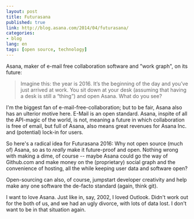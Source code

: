 ```yaml
---
layout: post
title: Futurasana
published: true
link: http://blog.asana.com/2014/04/futurasana/
categories:
- blog
lang: en
tags: [open source, technology]
---
```


Asana, maker of e-mail free collaboration software and "work graph", on its future:

> Imagine this: the year is 2016. 
> It’s the beginning of the day and you’ve just arrived at work. 
> You sit down at your desk (assuming that having a desk is still a “thing”) and open Asana. 
> What do you see?

I'm the biggest fan of e-mail-free-collaboration; but to be fair, Asana also has an ulterior motive here.
E-Mail is an open standard. Asana, inspite of all the API-magic of the world, is not, meaning a future in which collaboration is free of email, but full of Asana, also means great revenues for Asana Inc. and (potential) lock-in for users.

So here's a radical idea for Futurasana 2016: Why not open source (much of) Asana, so as to *really* make it future-proof and open. Nothing wrong with making a dime, of course -- maybe Asana could go the way of Github.com and make money on the (proprietary) social graph and the convenience of hosting, all the while keeping user data and software open?

Open-sourcing can also, of course, jumpstart developer creativity and help make any one software the de-facto standard (again, think git).

I want to love Asana. Just like in, say, 2002, I loved Outlook. Didn't work out for the both of us, and we had an ugly divorce, with lots of data lost. I don't want to be in that situation again.